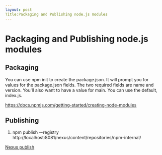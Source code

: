 ```yaml
---
layout: post
Title:Packaging and Publishing node.js modules
---
```

# Packaging and Publishing node.js modules
## Packaging
You can use npm init to create the package.json. It will prompt you for values for the package.json fields. The two required fields are name and version. You'll also want to have a value for main. You can use the default, index.js.

https://docs.npmjs.com/getting-started/creating-node-modules

## Publishing
1. npm publish --registry http://localhost:8081/nexus/content/repositories/npm-internal/

[Nexus publish](https://books.sonatype.com/nexus-book/reference/npm-deploying-packages.html)

